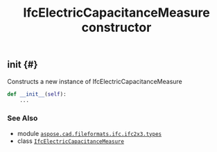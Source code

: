 ﻿---
title: IfcElectricCapacitanceMeasure constructor
second_title: Aspose.CAD for Python via .NET API References
description: 
type: docs
weight: 10
url: /python-net/aspose.cad.fileformats.ifc.ifc2x3.types/ifcelectriccapacitancemeasure/__init__/
is_root: false
---

## __init__ {#}

Constructs a new instance of IfcElectricCapacitanceMeasure



```python
def __init__(self):
    ...
```





### See Also
* module [`aspose.cad.fileformats.ifc.ifc2x3.types`](../../)
* class [`IfcElectricCapacitanceMeasure`](/cad/python-net/aspose.cad.fileformats.ifc.ifc2x3.types/ifcelectriccapacitancemeasure)
